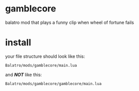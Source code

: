 # gamblecore
 balatro mod that plays a funny clip when wheel of fortune fails

# install

your file structure should look like this:

`Balatro/mods/gamblecore/main.lua`

and ***NOT*** like this:

`Balatro/mods/gamblecore/gamblecore/main.lua`